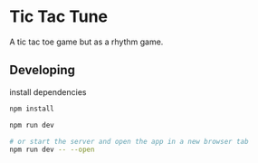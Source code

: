 # Tic Tac Tune

A tic tac toe game but as a rhythm game.


## Developing
install dependencies
```bash
npm install
```
```bash
npm run dev

# or start the server and open the app in a new browser tab
npm run dev -- --open
